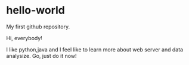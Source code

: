 # hello-world
My first github repository.

Hi, everybody!

I like python,java and I feel like to learn more about web server and data analysize.
Go, just do it now!
